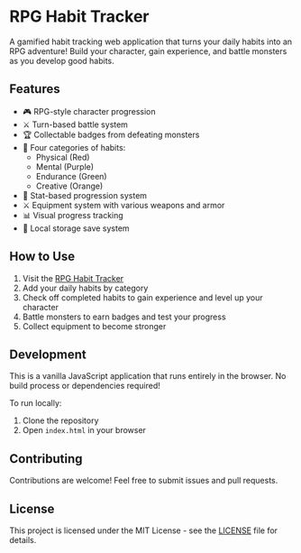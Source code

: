 # RPG Habit Tracker

A gamified habit tracking web application that turns your daily habits into an RPG adventure! Build your character, gain experience, and battle monsters as you develop good habits.

## Features

- 🎮 RPG-style character progression
- ⚔️ Turn-based battle system
- 🏆 Collectable badges from defeating monsters
- 🎯 Four categories of habits:
  - Physical (Red)
  - Mental (Purple)
  - Endurance (Green)
  - Creative (Orange)
- 💪 Stat-based progression system
- ⚔️ Equipment system with various weapons and armor
- 📊 Visual progress tracking
- 💾 Local storage save system

## How to Use

1. Visit the [RPG Habit Tracker](https://YOUR_USERNAME.github.io/habit-tracker/)
2. Add your daily habits by category
3. Check off completed habits to gain experience and level up your character
4. Battle monsters to earn badges and test your progress
5. Collect equipment to become stronger

## Development

This is a vanilla JavaScript application that runs entirely in the browser. No build process or dependencies required!

To run locally:
1. Clone the repository
2. Open `index.html` in your browser

## Contributing

Contributions are welcome! Feel free to submit issues and pull requests.

## License

This project is licensed under the MIT License - see the [LICENSE](LICENSE) file for details. 